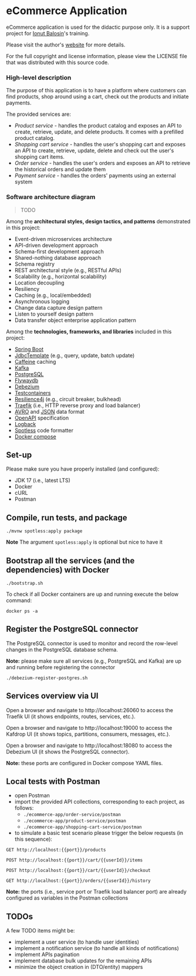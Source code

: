 # eCommerce Application

eCommerce application is used for the didactic purpose only. It is a support project for [Ionut Balosin](https://www.ionutbalosin.com/training)'s training.

Please visit the author's [website](https://www.ionutbalosin.com) for more details.

For the full copyright and license information, please view the LICENSE file that was distributed with this source code.

### High-level description

The purpose of this application is to have a platform where customers can find products, shop around using a cart, check out the products and initiate payments.

The provided services are:
- *Product service* - handles the product catalog and exposes an API to create, retrieve, update, and delete products. It comes with a prefilled product catalog.
- *Shopping cart service* - handles the user's shopping cart and exposes an API to create, retrieve, update, delete and check out the user's shopping cart items.
- *Order service* - handles the user's orders and exposes an API to retrieve the historical orders and update them
- *Payment service* - handles the orders' payments using an external system

### Software architecture diagram

> TODO

Among the **architectural styles, design tactics, and patterns** demonstrated in this project:

- Event-driven microservices architecture
- API-driven development approach
- Schema-first development approach
- Shared-nothing database approach
- Schema registry
- REST architectural style (e.g., RESTful APIs)
- Scalability (e.g., horizontal scalability)
- Location decoupling
- Resiliency
- Caching (e.g., local/embedded)
- Asynchronous logging
- Change data capture design pattern
- Listen to yourself design pattern
- Data transfer object enterprise application pattern

Among the **technologies, frameworks, and libraries** included in this project:

- [Spring Boot](https://spring.io/projects/spring-boot)
- [JdbcTemplate](https://docs.spring.io/spring-framework/docs/current/javadoc-api/org/springframework/jdbc/core/JdbcTemplate.html) (e.g., query, update, batch update)
- [Caffeine](https://github.com/ben-manes/caffeine) caching
- [Kafka](https://kafka.apache.org)
- [PostgreSQL](https://www.postgresql.org)
- [Flywaydb](https://flywaydb.org)
- [Debezium](https://debezium.io/)
- [Testcontainers](https://www.testcontainers.org)
- [Resilience4j](https://github.com/resilience4j/resilience4j) (e.g., circuit breaker, bulkhead)
- [Traefik](https://traefik.io) (i.e., HTTP reverse proxy and load balancer)
- [AVRO](https://avro.apache.org) and [JSON](https://www.json.org) data format
- [OpenAPI](https://www.openapis.org/) specification
- [Logback](https://logback.qos.ch/)
- [Spotless](https://github.com/diffplug/spotless) code formatter
- [Docker compose](https://docs.docker.com/compose/)

## Set-up

Please make sure you have properly installed (and configured):

- JDK 17 (i.e., latest LTS)
- Docker
- cURL
- Postman

## Compile, run tests, and package

```
./mvnw spotless:apply package
```

**Note** The argument `spotless:apply` is optional but nice to have it

## Bootstrap all the services (and the dependencies) with Docker

```
./bootstrap.sh
```

To check if all Docker containers are up and running execute the below command:

```
docker ps -a
```

## Register the PostgreSQL connector

The PostgreSQL connector is used to monitor and record the row-level changes in the PostgreSQL database schema.

**Note:** please make sure all services (e.g., PostgreSQL and Kafka) are up and running before registering the connector 

```
./debezium-register-postgres.sh
```

## Services overview via UI 

Open a browser and navigate to http://localhost:26060 to access the Traefik UI (it shows endpoints, routes, services, etc.). 

Open a browser and navigate to http://localhost:19000 to access the Kafdrop UI (it shows topics, partitions, consumers, messages, etc.).

Open a browser and navigate to http://localhost:18080 to access the Debezium UI (it shows the PostgreSQL connector).

**Note:** these ports are configured in Docker compose YAML files.

## Local tests with Postman

- open Postman
- import the provided API collections, corresponding to each project, as follows:
  - `./ecommerce-app/order-service/postman`
  - `./ecommerce-app/product-service/postman`
  - `./ecommerce-app/shopping-cart-service/postman`
- to simulate a basic test scenario please trigger the below requests (in this sequence):

```
GET http://localhost:{{port}}/products
```
```
POST http://localhost:{{port}}/cart/{{userId}}/items
```
```
POST http://localhost:{{port}}/cart/{{userId}}/checkout
```
```
GET http://localhost:{{port}}/orders/{{userId}}/history
```

**Note:** the ports (i.e., service port or Traefik load balancer port) are already configured as variables in the Postman collections

## TODOs
A few TODO items might be:

- implement a user service (to handle user identities)
- implement a notification service (to handle all kinds of notifications)
- implement APIs pagination
- implement database bulk updates for the remaining APIs
- minimize the object creation in (DTO/entity) mappers